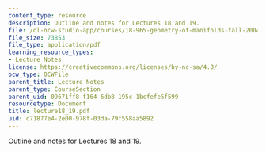 ```yaml
---
content_type: resource
description: Outline and notes for Lectures 18 and 19.
file: /ol-ocw-studio-app/courses/18-965-geometry-of-manifolds-fall-2004/c71877e42e00978f03da79f558aa5892_lecture18_19.pdf
file_size: 73853
file_type: application/pdf
learning_resource_types:
- Lecture Notes
license: https://creativecommons.org/licenses/by-nc-sa/4.0/
ocw_type: OCWFile
parent_title: Lecture Notes
parent_type: CourseSection
parent_uid: 09671ff8-f164-6db8-195c-1bcfefe5f599
resourcetype: Document
title: lecture18_19.pdf
uid: c71877e4-2e00-978f-03da-79f558aa5892
---
```

Outline and notes for Lectures 18 and 19.